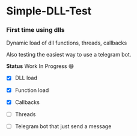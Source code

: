 
# Simple-DLL-Test
### First time using dlls

Dynamic load of dll functions, threads, callbacks

Also testing the easiest way to use a telegram bot.
 
 
 
**Status**
Work In Progress 😅
 - [x] DLL load 
 - [x] Function load
 - [x] Callbacks
 - [ ] Threads
 - [ ] Telegram bot that just send a message

